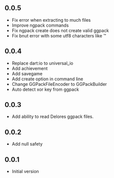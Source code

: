 ## 0.0.5

* Fix error when extracting to much files
* Improve ngpack commands
* Fix ngpack create does not create valid ggpack
* Fix bnut error with some utf8 characters like ™

## 0.0.4

* Replace dart:io to universal_io
* Add achievement
* Add savegame
* Add create option in command line
* Change GGPackFileEncoder to GGPackBuilder
* Auto detect xor key from ggpack

## 0.0.3

* Add ability to read Delores ggpack files.

## 0.0.2

* Add null safety

## 0.0.1

* Initial version 
